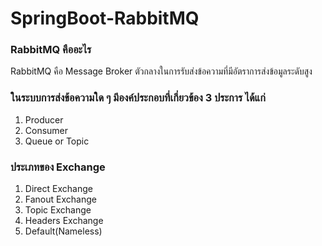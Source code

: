 # SpringBoot-RabbitMQ

### RabbitMQ คืออะไร

RabbitMQ คือ Message Broker ตัวกลางในการรับส่งข้อความที่มีอัตราการส่งข้อมูลระดับสูง


### ในระบบการส่งข้อความใด ๆ มีองค์ประกอบที่เกี่ยวข้อง 3 ประการ ได้แก่

1. Producer
2. Consumer
3. Queue or Topic

### ประเภทของ Exchange 

1. Direct Exchange
2. Fanout Exchange
3. Topic Exchange
4. Headers Exchange
5. Default(Nameless)
